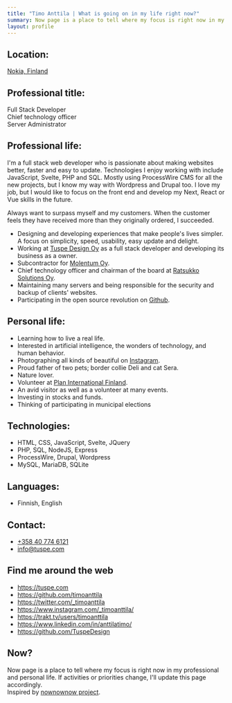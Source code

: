 ```yaml
---
title: "Timo Anttila | What is going on in my life right now?"
summary: Now page is a place to tell where my focus is right now in my professional and personal life.
layout: profile
---
```


## Location:

[Nokia, Finland](https://goo.gl/maps/k437LzVrvYzhUvXV9 "Google Maps")

## Professional title:

Full Stack Developer  
Chief technology officer  
Server Administrator

## Professional life:

I'm a full stack web developer who is passionate about making websites better, faster and easy to update. Technologies I enjoy working with include JavaScript, Svelte, PHP and SQL. Mostly using ProcessWire CMS for all the new projects, but I know my way with Wordpress and Drupal too. I love my job, but I would like to focus on the front end and develop my Next, React or Vue skills in the future.

Always want to surpass myself and my customers. When the customer feels they have received more than they originally ordered, I succeeded.

- Designing and developing experiences that make people's lives simpler. A focus on simplicity, speed, usability, easy update and delight.
- Working at <a href="https://tuspe.com/" rel="noopener me" target="_blank">Tuspe Design Oy</a> as a full stack developer and developing its business as a owner.
- Subcontractor for <a href="https://molentum.fi/" rel="noopener" target="_blank">Molentum Oy</a>.
- Chief technology officer and chairman of the board at <a href="https://www.ratsukko.com/" rel="noopener me" target="_blank" title="Booking calendar Ratsukko">Ratsukko Solutions Oy</a>.
- Maintaining many servers and being responsible for the security and backup of clients' websites.
- Participating in the open source revolution on <a href="https://github.com/timoanttila?tab=repositories" rel="noopener me" target="_blank">Github</a>.

## Personal life:

- Learning how to live a real life.
- Interested in artificial intelligence, the wonders of technology, and human behavior.
- Photographing all kinds of beautiful on <a href="https://www.instagram.com/_timoanttila/" rel="noopener me" target="_blank" title="Follow me on Instagram">Instagram</a>.
- Proud father of two pets; border collie Deli and cat Sera.
- Nature lover.
- Volunteer at <a href="https://plan.fi/en" rel="noopener" target="_blank" title="Plan International is an independent development and humanitarian organisation that advances children’s rights and equality for girls.">Plan International Finland</a>.
- An avid visitor as well as a volunteer at many events.
- Investing in stocks and funds.
- Thinking of participating in municipal elections

## Technologies:

- HTML, CSS, JavaScript, Svelte, JQuery
- PHP, SQL, NodeJS, Express
- ProcessWire, Drupal, Wordpress
- MySQL, MariaDB, SQLite

## Languages:

- Finnish, English

## Contact:

- <a href="tel:+358407746121" rel="nofollow">+358 40 774 6121</a>
- <a href="mailto:info@tuspe.com" rel="nofollow">info@tuspe.com</a>

## Find me around the web

- <a href="https://tuspe.com" title="My company's official website" rel="noopener me" target="_blank">https://tuspe.com</a>
- <a href="https://github.com/timoanttila" title="All open source projects I have done" rel="noopener me" target="_blank">https://github.com/timoanttila</a>
- <a href="https://twitter.com/_timoanttila" title="Follow me on Twitter" rel="noopener me" target="_blank">https://twitter.com/_timoanttila</a>
- <a href="https://www.instagram.com/_timoanttila/" title="Follow me on Instagram" rel="noopener me" target="_blank">https://www.instagram.com/_timoanttila/</a>
- <a href="https://trakt.tv/users/timoanttila" title="Follow what movies and series I watch" rel="noopener me" target="_blank">https://trakt.tv/users/timoanttila</a>
- <a href="https://www.linkedin.com/in/anttilatimo/" title="My professional profile on LinkedIn" rel="noopener me" target="_blank">https://www.linkedin.com/in/anttilatimo/</a>
- <a href="https://github.com/TuspeDesign" title="All open source projects I have made for the company Tuspe Design" rel="noopener me" target="_blank">https://github.com/TuspeDesign</a>

## Now?

Now page is a place to tell where my focus is right now in my professional and personal life. If activities or priorities change, I'll update this page accordingly.  
Inspired by <a href="https://nownownow.com/" rel="noopener" target="_blank">nownownow project</a>.